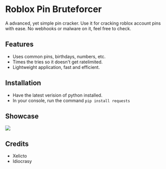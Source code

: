 # Roblox Pin Bruteforcer
A advanced, yet simple pin cracker. Use it for cracking roblox account pins with ease. No webhooks or malware on it, feel free to check.

## Features
- Uses common pins, birthdays, numbers, etc.
- Times the tries so it doesn't get ratelimited.
- Lightweight application, fast and efficient.

## Installation
- Have the latest verision of python installed.
- In your console, run the command `pip install requests`

## Showcase
![](https://media.discordapp.net/attachments/1054603834825130025/1054891221375537222/image.png?width=638&height=467)

## Credits
- Xelicto
- Idiocrasy
